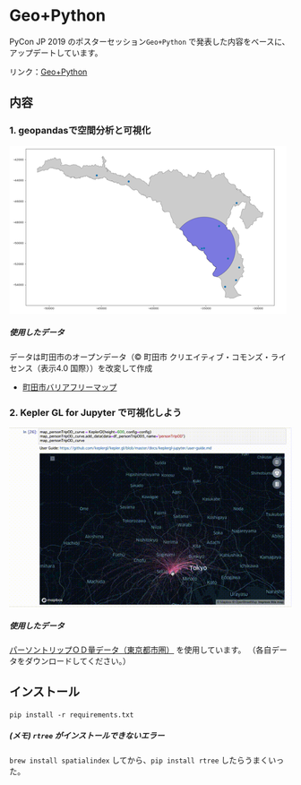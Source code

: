 # Geo+Python
PyCon JP 2019 のポスターセッション`Geo+Python` で発表した内容をベースに、アップデートしています。

リンク：[Geo+Python](https://hackmd.io/@mamix1116/SkaGYlYLr)

## 内容

### 1. geopandasで空間分析と可視化

![イメージ](./slides/img/geopandas01.png)

##### 使用したデータ
データは町田市のオープンデータ（© 町田市 クリエイティブ・コモンズ・ライセンス（表示4.0 国際））を改変して作成
- [町田市バリアフリーマップ](https://catalog.data.metro.tokyo.lg.jp/dataset/t132098d0000000016)

### 2. Kepler GL for Jupyter で可視化しよう

![イメージ](./slides/img/kepler01.gif)

##### 使用したデータ
[パーソントリップＯＤ量データ（東京都市圏）](http://nlftp.mlit.go.jp/ksj/gml/datalist/KsjTmplt-S05-b-v2_2.html) を使用しています。
（各自データをダウンロードしてください。）

## インストール

`pip install -r requirements.txt`

##### (メモ) `rtree` がインストールできないエラー

`brew install spatialindex` してから、`pip install rtree` したらうまくいった。
